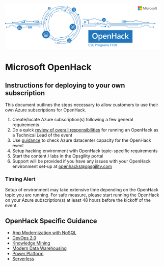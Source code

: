 ![Microsoft OpenHack](images/OpenHack.png "Microsoft OpenHack")


# Microsoft OpenHack 

## Instructions for deploying to your own subscription

This document outlines the steps necessary to allow customers to use their own Azure subscriptions for OpenHack. 

1.	Create/locate Azure subscription(s) following a few general requirements
2.	Do a quick <a href="https://microsoft.sharepoint.com/teams/OpenHack/_layouts/15/Doc.aspx?sourcedoc=%7bffdcfb77-8093-497c-a256-2aa18e7518e6%7d&action=edit&wd=target%28Lead%20Coach.one%7C88379f2b-d015-4cf5-9d2b-cdd705839c77%2FLead%20Coach%20Tasks%7Cce881bc5-2223-47ac-95d7-083513afcff2%2F%29" target='_blank'>review of overall responsibilities</a> for running an OpenHack as a Technical Lead of the event
3.	Use <a href="https://microsoft-my.sharepoint.com/:w:/p/nirshah/EXz9ACdUGwZMn0c1ZjE7eAYBxXJzN6mWmVwfO8SeTMweCA?e=2NfCl9" target="_blank">guidance</a> to check Azure datacenter capacity for the OpenHack event
4.	Setup hacking environment with OpenHack topic-specific requirements
5.	Start the content / labs in the Opsgility portal
6.	Support will be provided if you have any issues with your OpenHack environment set-up at openhacks@opsgility.com 


### Timing Alert
Setup of environment may take extensive time depending on the OpenHack topic you are running. For safe measure, please start running the OpenHack on your Azure subscription(s) at least 48 hours before the kickoff of the event. 


## OpenHack Specific Guidance

- [App Modernization with NoSQL](app-modernization-no-sql/deployment.md)
- [DevOps 2.0](devops-2.0/deployment.md)
- [Knowledge Mining](knowledge-mining/deployment.md)
- [Modern Data Warehousing](modern-data-warehousing/deployment.md)
- [Power Platform](power-platform.md/deployment.md)
- [Serverless](serverless/deployment.md)
